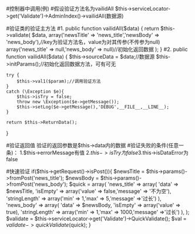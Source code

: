 #控制器中调用(例)
#假设验证方法名为vailidAll
$this->serviceLocator->get('Validate')->AdminIndex()->vailidAll(数据源)

#验证类的验证主方法
#1.
public function vailidAll($data)
{
	return $this->validate(
		$data,
		array('newsTitle' => 'news_title','newsBody' => 'news_body'),//key为验证方法名，value为对其传参(不传参为null)
		array('news_title' => null,'news_body' => null)//初始化返回数据
	);
}
#2.
public function vailidAll($data)
{
	$this->sourceData = $data;//数据源
	$this->initParams();//初始化返回数据方法，可有可无
	
	try {
		$this->val1($param);//调用验证方法
	}
	catch (\Exception $e){
		$this->isTry = false;
		throw new \Exception($e->getMessage());
		$this->setLog($e->getMessage(),'DEBUG',__FILE__,__LINE__);
	}
	
	return $this->ReturnData();
}

#验证返回值
验证的返回参数是$this->data内的数据
#验证失败的条件(任意一条)：
1.$this->errorMessage有值
2.$this->isTry为false
3.$this->isDataError为false

#快速验证
if($this->getRequest()->isPost()){
	$newsTitle = $this->params()->fromPost('news_title');
	$newsBody = $this->params()->fromPost('news_body');
	$quick = array(
		'news_title' => array(
	    		'data' => $newsTitle,
	    		'isEmpty' => array('value' => false,'message' => '不为空'),
	    		'stringLength' => array('min' => 1,'max' => 5,'message' =>'过长')
		),
		'news_body' => array(
			'data' => $newsBody,
			'isEmpty' => array('value' => true),
			'stringLength' => array('min' => 1,'max' => 1000,'message' =>'过长')
		),
	);
	$validate = $this->serviceLocator->get('Validate')->QuickValidate();
	$val = $validate->quickValidate($quick);
}
